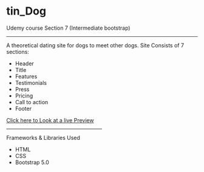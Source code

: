 # tin_Dog
Udemy course Section 7 (Intermediate bootstrap)
<hr>
A theoretical dating site for dogs to meet other dogs. 
Site Consists of 7 sections:
<ul>
  <li>Header</li>
  <li>Title</li>
  <li>Features</li>
  <li>Testimonials</li>
  <li>Press</li>
  <li>Pricing</li>
  <li>Call to action</li>
  <li>Footer</li>
</ul>
<a href="https://ezmod66.github.io/tin_Dog/"> Click here to Look at a live Preview</a>

<hr style="width:50%;text-align:center;>

<hr style="width:50%;text-align:center;>
Frameworks & Libraries Used
<ul>
    <li>HTML</li>
    <li>CSS</li>
    <li>Bootstrap 5.0</li>
</ul>
